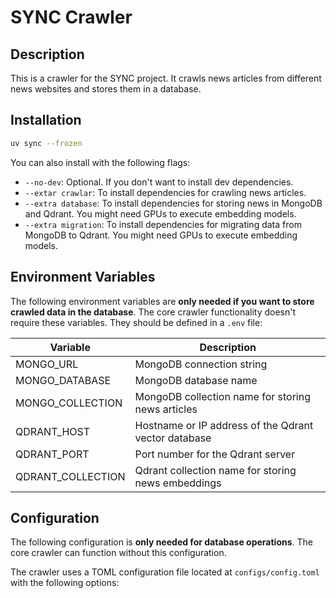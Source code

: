 # SYNC Crawler

## Description

This is a crawler for the SYNC project. It crawls news articles from different news websites and stores them in a database.

## Installation

```bash
uv sync --frozen
```

You can also install with the following flags:

* `--no-dev`: Optional. If you don't want to install dev dependencies.
* `--extar crawlar`: To install dependencies for crawling news articles.
* `--extra database`: To install dependencies for storing news in MongoDB and Qdrant. You might need GPUs to execute embedding models.
* `--extra migration`: To install dependencies for migrating data from MongoDB to Qdrant. You might need GPUs to execute embedding models.

## Environment Variables

The following environment variables are **only needed if you want to store crawled data in the database**. The core crawler functionality doesn't require these variables. They should be defined in a `.env` file:

| Variable          | Description                                          |
| ----------------- | ---------------------------------------------------- |
| MONGO_URL         | MongoDB connection string                            |
| MONGO_DATABASE    | MongoDB database name                                |
| MONGO_COLLECTION  | MongoDB collection name for storing news articles    |
| QDRANT_HOST       | Hostname or IP address of the Qdrant vector database |
| QDRANT_PORT       | Port number for the Qdrant server                    |
| QDRANT_COLLECTION | Qdrant collection name for storing news embeddings   |

## Configuration

The following configuration is **only needed for database operations**. The core crawler can function without this configuration.

The crawler uses a TOML configuration file located at `configs/config.toml` with the following options:
